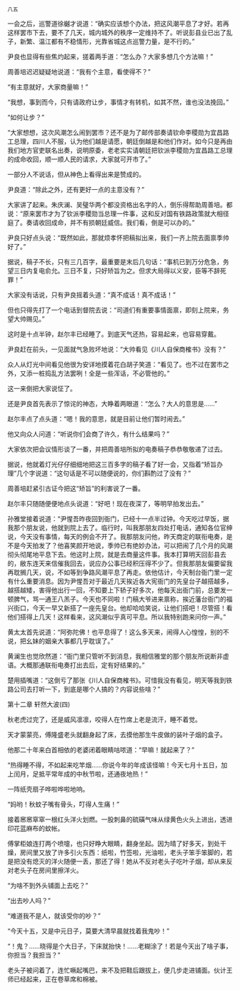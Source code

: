     八五 

   一会之后，巡警道徐樾才说道：“确实应该想个办法，把这风潮平息了才好。若再这样罢市下去，要不了几天，城内城外的秩序一定维持不了。听说彭县业已出了乱子，新繁、温江都有不稳情形，光靠省城这点巡警力量，是不行的。”

   尹良也显得有些焦灼起来，搓着两手道：“怎么办？大家多想几个方法嘛！”

   周善培迟迟疑疑地说道：“我有个主意，看使得不？”

   “有主意就好，大家商量嘛！”

   “我想，事到而今，只有请政府让步，事情才有转机，如其不然，谁也没法挽回。”

   “如何让步？”

   “大家想想，这次风潮怎么闹到罢市？还不是为了邮传部奏请钦命李稷勋为宜昌路工总理，四川人不服，认为他们越是请愿，朝廷倒越是和他们作对。如今只是再由我们地方官吏联名出奏，说明原委，老老实实请朝廷把钦派李稷勋为宜昌路工总理的成命收回，顺一顺人民的请求，大家就可开市了。”

   一部分人不说话，但从神色上看得出来是赞成的。

   尹良道：“除此之外，还有更好一点的主意没有？”

   大家讲了起来。朱庆澜、吴璧华两个都没资格出名字的人，倒乐得帮助周善培。都说：“原来罢市才为了钦派李稷勋当总理一件事，这和反对国有铁路政策就大相径庭了。奏请收回成命，并不有损朝廷威信。我们看，倒是可以办的。”

   尹良只好点头说：“既然如此，那就烦孝怀把稿拟出来，我们一齐上院去面禀季帅好了。”

   据说，稿子不长，只有三几百字，最重要是末后几句话：“事机已到万分危急，务望三日内复电俞允。三日不复，只好矫旨为之。但求大局得以义安，臣等不辞死罪！”

   大家没有话说，只有尹良摇着头道：“真不成话！真不成话！”

   但也只得先打了一个电话到督院去说：“司道们有重要事情面禀，即刻上院来，务望大帅赐见。”

   这时是十点半钟，赵尔丰已经睡了。到底天气还热，容易起来，也容易穿戴。

   尹良赶在前头，一见面就气急败坏地说：“大帅看见《川人自保商榷书》没有？”

   众人从灯光中间看见他很为安详地摸着花白胡子笑道：“看见了。也不过在罢市之外，又添一桩捣乱方法罢咧！全是一些浑话，不必管他的。”

   这一来倒把大家说怔了。

   还是尹良首先表示了惊诧的神态，大睁着两眼道：“怎么？大人的意思是……”

   赵尔丰点了点头道：“嗯！我的意思，就是目前让他们暂时闹去。”

   他又向众人问道：“听说你们会商了许久，有什么结果吗？”

   大家依次把会议情形谈了一番，并把周善培所拟的电奏稿子恭恭敬敬递了过去。

   据说，他就着灯光仔仔细细地把这三百多字的稿子看了好一会，又指着“矫旨办理”几个字说道：“这句话是不可以随便说的，你们斟酌过了没有？”

   周善培赶紧引古证今把这“矫旨”的利害说了一番。

   赵尔丰只随随便便地点头说道：“好吧！现在夜深了，等明早拍发出去。”

   孙雅堂接着说道：“尹惺吾昨夜回到衙门，已经十一点半过钟。今天吃过早饭，据我那个朋友说，他就到院上去了。临行时，叫我那朋友四处打电话，通知各位官绅说，今天没有事情，每天的例会不开了。我那朋友问他，昨天商定的联衔电奏，是不是今天拍发了？他喜笑颜开地说，季帅已有绝妙办法，可以把闹了几个月的风潮彻头彻尾地平息下去。他这时上院，就是去商量这件事。我本打算明天回彭县去的，敝东连天来信催我回去，说应办公事已经积压得不少了。但我那朋友偏要留我再耽搁几天，说，不如等到争路风潮平息了再走。依他估计，今天制台衙门里一定有什么重要消息。因为尹惺吾对于最近几天挨近各大宪衙门的先皇台子越搭越多，越搭越矮，害得他出行一回，不知要上下轿子好多次，他每天出衙门前，总要发一顿脾气，骂一通王八羔子。今天也不同啦！门稿大爷进来禀称，挨近藩台衙门的福兴街口，今天一早又新搭了一座先皇台。他却哈哈笑说，让他们搭吧！尽管搭！看他们搭得上几天！这样看来，这风潮似乎真可平息。所以我特别跑来问你一声。”

   黄太太首先说道：“阿弥陀佛！也平息得了！这么多天来，闹得人心惶惶，别的不说，把幺妹的姻亲大事都几乎耽误了。”

   黄澜生也觉欣然道：“衙门里只管听不到消息，我相信雅堂的那个朋友所说断非虚语。大概那通联衔电奏打出去后，定有好结果的。”

   楚用插嘴道：“这倒亏了那张《川人自保商榷书》。可惜我没有看见，明天等我到铁路公司去打听一下，到底是哪个人搞的？内容说些啥？”

   第十二章 轩然大波(四)

   秋老虎过完了，还是威风凛凛，咬得人在竹席上老是流汗，睡不着觉。

   天才蒙蒙亮，傅隆盛老头就翻身起了床，去摸他那生牛皮做的装叶子烟的盒子。

   他那二十年来白首相依的老婆闭着眼睛咕哝道：“早嘛！就起来了？”

   “热得睡不得，不如起来吃竿烟……你说今年的年成该怪嘛！今天七月十五日，加上闰月，足抵平常年成的中秋节啦，还通夜地热！”

   一阵纸壳扇子哗啦哗啦地响。

   “妈哟！秋蚊子嘴有骨头，叮得人生痛！”

   接着窸窸窣窣一根红头洋火划燃。一股刺鼻的硫磺气味从绿黄色火头上进出，透进印花蓝麻布的蚊帐。

   傅掌柜娘连打两个喷嚏，也只好睁大眼睛，翻身坐起。因为晴了好多天，到处干燥，房间里又放了许多引火东西：纸啦，竹签啦，光油啦，老头子笨手笨脚的，若是把没有熄灭的洋火随便一丢，那还了得！她从不反对老头子吃叶子烟，却从来反对老头子在房间里擦洋火。

   “为啥不到外头铺面上去吃？”

   “出去吵人吗？”

   “难道我不是人，就该受你的吵？”

   “今天十五，又是中元日子，莫要大清早晨就找着我鬼吵！”

   “！鬼？……晓得是个大日子，下床就抬快！……老糊涂了！若是今天出了啥子事，你担当？我担当？”

   老头子被问着了，连忙噘起嘴巴，来不及把鞋后跟拔上，便几步走进铺面。伙计王师已经起来，正在卷草席和棉被。

